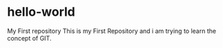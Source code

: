 # hello-world
My First repository
This is my First Repository and i am trying to learn the concept of GIT.
